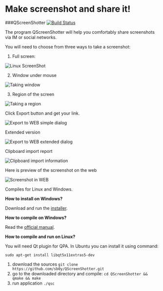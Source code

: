 # Make screenshot and share it!
###QScreenShotter [![Build Status](https://travis-ci.org/sb0y/QScreenShotter.svg?branch=master)](https://travis-ci.org/sb0y/QScreenShotter)

The program QScreenShotter will help you comfortably share screenshots via IM or social networks.

You will need to choose from three ways to take a screenshot:

1. Full screen:

![Linux ScreenShot](http://cs622530.vk.me/v622530253/28df9/0f03mqfKa3I.jpg)

2. Window under mouse

![Taking window](http://cs622530.vk.me/v622530253/28e51/6xpPxV88Ei4.jpg) 

3. Region of the screen

![Taking a region](http://cs622530.vk.me/v622530253/28e64/RRTlbbyZ-gs.jpg)

Click Export button and get your link.

![Export to WEB simple dialog](https://pp.vk.me/c622125/v622125253/2ebe7/Kob0yRsuIDI.jpg)

Extended version

![Export to WEB extended dialog](https://pp.vk.me/c622125/v622125253/2ebe0/IVxOzvwWupU.jpg)

Clipboard import report

![Clipboard import information](https://pp.vk.me/c622125/v622125253/2ebd9/0w0aRXO_aiA.jpg)

Here is preview of the screenshot on the web

![Screenshot in WEB](http://cs622530.vk.me/v622530253/28e6e/FKaFhmw9mkU.jpg)

Сompiles for Linux and Windows.

**How to install on Windows?**

Download and run the [installer](https://github.com/sb0y/QScreenShotter/releases/download/0.7b/QScreenShotterInstall.exe).

**How to compile on Windows?**

Read the [official manual](http://wiki.qt.io/How-to-build-a-static-Qt-for-Windows-MinGW).

**How to compile and run on Linux?**

You will need Qt plugin for QPA. In Ubuntu you can install it using command:

`sudo apt-get install libqt5x11extras5-dev`

1. download the sources `git clone https://github.com/sb0y/QScreenShotter.git`
2. go to the downloaded directory and compile: `cd QScreenShotter && qmake && make`
3. run application `./qsc`
